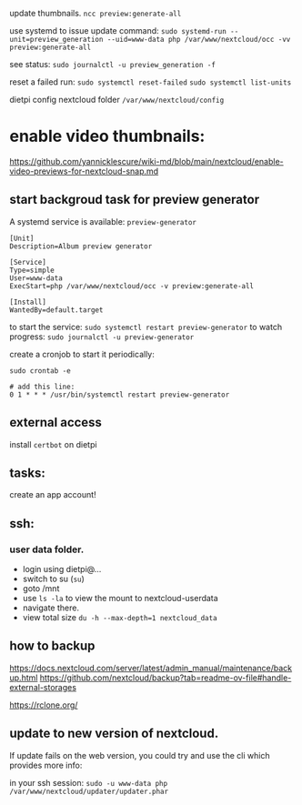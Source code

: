 update thumbnails. `ncc preview:generate-all`

use systemd to issue update command:
`sudo systemd-run --unit=preview_generation --uid=www-data php /var/www/nextcloud/occ -vv preview:generate-all`

see status:
`sudo journalctl -u preview_generation -f`

reset a failed run:
`sudo systemctl reset-failed`
`sudo systemctl list-units`

dietpi config nextcloud folder
`/var/www/nextcloud/config`


# enable video thumbnails:

https://github.com/yannicklescure/wiki-md/blob/main/nextcloud/enable-video-previews-for-nextcloud-snap.md

## start backgroud task for preview generator

A systemd service is available: `preview-generator`

```
[Unit]
Description=Album preview generator

[Service]
Type=simple
User=www-data
ExecStart=php /var/www/nextcloud/occ -v preview:generate-all

[Install]
WantedBy=default.target
```

to start the service: `sudo systemctl restart preview-generator`
to watch progress: `sudo journalctl -u preview-generator`

create a cronjob to start it periodically:

```
sudo crontab -e

# add this line:
0 1 * * * /usr/bin/systemctl restart preview-generator
```

## external access

install `certbot` on dietpi


## tasks:

create an app account!

## ssh:

### user data folder.
- login using dietpi@...
- switch to su (`su`)
- goto /mnt
- use `ls -la` to view the mount to nextcloud-userdata
- navigate there.
- view total size `du -h --max-depth=1 nextcloud_data`

## how to backup

https://docs.nextcloud.com/server/latest/admin_manual/maintenance/backup.html
https://github.com/nextcloud/backup?tab=readme-ov-file#handle-external-storages

https://rclone.org/

## update to new version of nextcloud.

If update fails on the web version, you could try and use the cli which provides more info:

in your ssh session: `sudo -u www-data php /var/www/nextcloud/updater/updater.phar`
